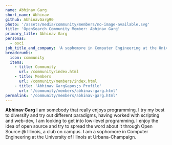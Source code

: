 ```yaml
---
name: Abhinav Garg
short_name: Abhinav
github: AbhinavGarg90
photo: '/assets/media/community/members/no-image-available.svg'
title: 'OpenSearch Community Member: Abhinav Garg'
primary_title: Abhinav Garg
personas:
  - osci
job_title_and_company: 'A sophomore in Computer Engineering at the University of Illinois at Urbana-Champaign'
breadcrumbs:
  icon: community
  items:
    - title: Community
      url: /community/index.html
    - title: Members
      url: /community/members/index.html
    - title: 'Abhinav Garg&apos;s Profile'
      url: '/community/members/abhinav-garg.html'
permalink: '/community/members/abhinav-garg.html'
---
```


**Abhinav Garg** I am somebody that really enjoys programming. I try my best to diversify and try out different paradigms, having worked with scripting and web-dev, I am looking to get into low-level programming. I enjoy the idea of open source and try to spread the word about it through Open Source @ Illinois, a club on campus. I am a sophomore in Computer Engineering at the University of Illinois at Urbana-Champaign. 
